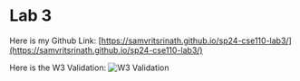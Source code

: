 # Lab 3

Here is my Github Link: [https://samvritsrinath.github.io/sp24-cse110-lab3/](https://samvritsrinath.github.io/sp24-cse110-lab3/)

Here is the W3 Validation: ![W3 Validation](screenshots/W3Validation.png)
